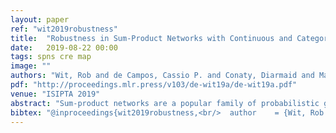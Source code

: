 ```yaml
---
layout: paper
ref: "wit2019robustness"
title:  "Robustness in Sum-Product Networks with Continuous and Categorical Data"
date:   2019-08-22 00:00
tags: spns cre map
image: ""
authors: "Wit, Rob and de Campos, Cassio P. and Conaty, Diarmaid and Martinez del Rincon, Jesus"
pdf: "http://proceedings.mlr.press/v103/de-wit19a/de-wit19a.pdf"
venue: "ISIPTA 2019"
abstract: "Sum-product networks are a popular family of probabilistic graphical models for which marginal inference can be performed in polynomial time. After learning sum-product networks from scarce data, small variations of parameters could lead to different conclusions. We adapt the robustness measure created for categorical credal sum-product networks to domains with both continuous and categorical variables. We apply this approach to a real-world dataset of online purchases where the goal is to identify fraudulent cases. We empirically show that such credal models can better discriminate between easy and hard instances than simply using the probability of the most probable class."
bibtex: "@inproceedings{wit2019robustness,<br/>  author    = {Wit, Rob and de Campos, Cassio P. and Conaty, Diarmaid and Mart{'{i}}nez del Rinc{'{o}}n, Jes{'{u}}s},<br/>  title     = {Robustness in Sum-Product Networks with Continuous and Categorical<br/>               Data},<br/>  booktitle = {{ISIPTA}},<br/>  series    = {Proceedings of Machine Learning Research},<br/>  volume    = {103},<br/>  pages     = {156--158},<br/>  publisher = {{PMLR}},<br/>  year      = {2019}<br/>}"
---
```

